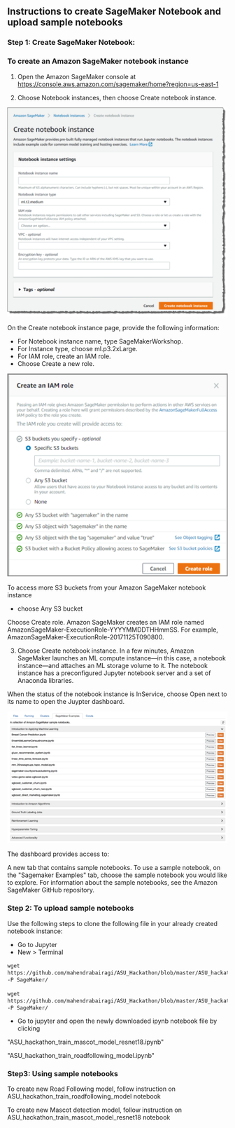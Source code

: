 ## Instructions to create SageMaker Notebook and upload sample notebooks

### Step 1: Create SageMaker Notebook:

### To create an Amazon SageMaker notebook instance

1. Open the Amazon SageMaker console at https://console.aws.amazon.com/sagemaker/home?region=us-east-1

2. Choose Notebook instances, then choose Create notebook instance.

![image 1](pic1.png)

On the Create notebook instance page, provide the following information:
- For Notebook instance name, type SageMakerWorkshop.
- For Instance type, choose ml.p3.2xLarge.
- For IAM role, create an IAM role.
- Choose Create a new role.

![image 2](pic2.png)

To access more S3 buckets from your Amazon SageMaker notebook instance
- choose Any S3 bucket

Choose Create role.
Amazon SageMaker creates an IAM role named AmazonSageMaker-ExecutionRole-YYYYMMDDTHHmmSS. For example, AmazonSageMaker-ExecutionRole-20171125T090800.

3. Choose Create notebook instance.
In a few minutes, Amazon SageMaker launches an ML compute instance—in this case, a notebook instance—and attaches an ML storage volume to it. The notebook instance has a preconfigured Jupyter notebook server and a set of Anaconda libraries. 

When the status of the notebook instance is InService, choose Open next to its name to open the Juypter dashboard.

![image 3](pic3.png)

The dashboard provides access to:

A new tab that contains sample notebooks. To use a sample notebook, on the "Sagemaker Examples" tab, choose the sample notebook you would like to explore. For information about the sample notebooks, see the Amazon SageMaker GitHub repository.

### Step 2: To upload sample notebooks
Use the following steps to clone the following file in your already created notebook instance:
- Go to Jupyter
- New > Terminal

```
wget https://github.com/mahendrabairagi/ASU_Hackathon/blob/master/ASU_hackathon_train_mascot_model_resnet18.ipynb -P SageMaker/

wget https://github.com/mahendrabairagi/ASU_Hackathon/blob/master/ASU_hackathon_train_roadfollowing_model.ipynb -P SageMaker/

```
- Go to jupyter and open the newly downloaded ipynb notebook file by clicking 

"ASU_hackathon_train_mascot_model_resnet18.ipynb"

"ASU_hackathon_train_roadfollowing_model.ipynb"

### Step3: Using sample notebooks

To create new Road Following model, follow instruction on ASU_hackathon_train_roadfollowing_model notebook

To create new Mascot detection model, follow instruction on ASU_hackathon_train_mascot_model_resnet18 notebook





